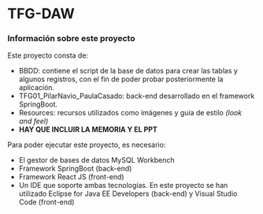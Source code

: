 # TFG-DAW
<h3>Información sobre este proyecto</h3>

Este proyecto consta de:
  - BBDD: contiene el script de la base de datos para crear las tablas y algunos registros, con el fin de poder probar posteriormente la aplicación.
  - TFG01_PilarNavio_PaulaCasado: back-end desarrollado en el framework SpringBoot.
  - Resources: recursos utilizados como imágenes y guía de estilo <i>(look and feel)</i>
  - <b>HAY QUE INCLUIR LA MEMORIA Y EL PPT</B>

Para poder ejecutar este proyecto, es necesario:
  - El gestor de bases de datos MySQL Workbench
  - Framework SpringBoot (back-end)
  - Framework React JS (front-end)
  - Un IDE que soporte ambas tecnologías. En este proyecto se han utilizado Eclipse for Java EE Developers (back-end) y Visual Studio Code (front-end)
